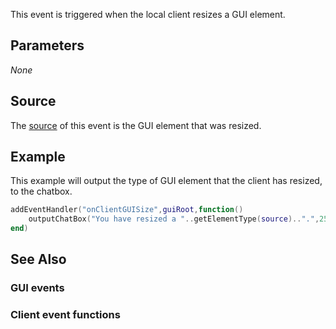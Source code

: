 This event is triggered when the local client resizes a GUI element.

Parameters
----------

*None*

Source
------

The [source](/event_system#Event_source.md "wikilink") of this event is the GUI element that was resized.

Example
-------

This example will output the type of GUI element that the client has resized, to the chatbox.

``` lua
addEventHandler("onClientGUISize",guiRoot,function()
    outputChatBox("You have resized a "..getElementType(source)..".",255,255,0)
end)
```

See Also
--------

### GUI events

### Client event functions

